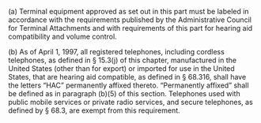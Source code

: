 (a) Terminal equipment approved as set out in this part must be labeled in accordance with the requirements published by the Administrative Council for Terminal Attachments and with requirements of this part for hearing aid compatibility and volume control.

(b) As of April 1, 1997, all registered telephones, including cordless telephones, as defined in § 15.3(j) of this chapter, manufactured in the United States (other than for export) or imported for use in the United States, that are hearing aid compatible, as defined in § 68.316, shall have the letters “HAC” permanently affixed thereto. “Permanently affixed” shall be defined as in paragraph (b)(5) of this section. Telephones used with public mobile services or private radio services, and secure telephones, as defined by § 68.3, are exempt from this requirement.

